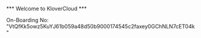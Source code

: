 *** Welcome to KloverCloud ***

On-Boarding No: &#34;VtQfKk5owz5KuYJ61b059a48d50b9000174545c2faxey0GChNLN7cET04k&#34;
